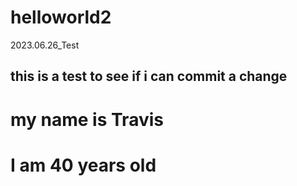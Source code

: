 # helloworld2
2023.06.26_Test


## this is a test to see if i can commit a change
# my name is Travis
# I am 40 years old
